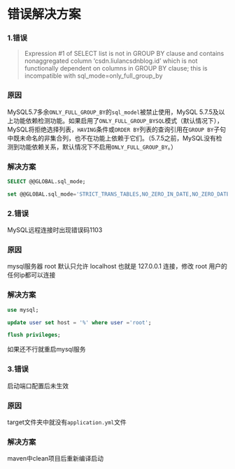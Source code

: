 # 错误解决方案

### 1.错误

> Expression #1 of SELECT list is not in GROUP BY clause and contains nonaggregated column ‘csdn.liulancsdnblog.id’ which is not functionally dependent on columns in GROUP BY clause; this is incompatible with sql_mode=only_full_group_by

### 原因

MySQL5.7多余`ONLY_FULL_GROUP_BY`的`sql_model`被禁止使用，MySQL 5.7.5及以上功能依赖检测功能。如果启用了`ONLY_FULL_GROUP_BYSQL`模式（默认情况下），MySQL将拒绝选择列表，`HAVING`条件或`ORDER BY`列表的查询引用在`GROUP BY`子句中既未命名的非集合列，也不在功能上依赖于它们。（5.7.5之前，MySQL没有检测到功能依赖关系，默认情况下不启用`ONLY_FULL_GROUP_BY`。）

### 解决方案

```sql
SELECT @@GLOBAL.sql_mode;
```

```sql
set @@GLOBAL.sql_mode='STRICT_TRANS_TABLES,NO_ZERO_IN_DATE,NO_ZERO_DATE,ERROR_FOR_DIVISION_BY_ZERO,NO_AUTO_CREATE_USER,NO_ENGINE_SUBSTITUTION';
```

### 2.错误

MySQL远程连接时出现错误码1103

### 原因

mysql服务器 root 默认只允许 localhost 也就是 127.0.0.1 连接，修改 root 用户的任何ip都可以连接

### 解决方案

```sql
use mysql;
```

```sql
update user set host = '%' where user ='root';
```

```sql
flush privileges;
```

如果还不行就重启mysql服务

### 3.错误

启动端口配置后未生效

### 原因

target文件夹中就没有`application.yml`文件

### 解决方案

maven中clean项目后重新编译启动